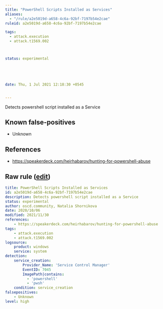 ```yaml
---
title: "PowerShell Scripts Installed as Services"
aliases:
  - "/rule/a2e5019d-a658-4c6a-92bf-7197b54e2cae"
ruleid: a2e5019d-a658-4c6a-92bf-7197b54e2cae

tags:
  - attack.execution
  - attack.t1569.002



status: experimental





date: Thu, 1 Jul 2021 12:18:30 +0545


---
```


Detects powershell script installed as a Service

<!--more-->


## Known false-positives

* Unknown



## References

* https://speakerdeck.com/heirhabarov/hunting-for-powershell-abuse


## Raw rule ([edit](https://github.com/SigmaHQ/sigma/edit/master/rules/windows/builtin/system/win_powershell_script_installed_as_service.yml))
```yaml
title: PowerShell Scripts Installed as Services
id: a2e5019d-a658-4c6a-92bf-7197b54e2cae
description: Detects powershell script installed as a Service
status: experimental
author: oscd.community, Natalia Shornikova
date: 2020/10/06
modified: 2021/11/30
references:
    - https://speakerdeck.com/heirhabarov/hunting-for-powershell-abuse
tags:
    - attack.execution
    - attack.t1569.002
logsource:
    product: windows
    service: system
detection:
    service_creation:
        Provider_Name: 'Service Control Manager'
        EventID: 7045
        ImagePath|contains: 
          - 'powershell'
          - 'pwsh'
    condition: service_creation
falsepositives:
    - Unknown
level: high

```
